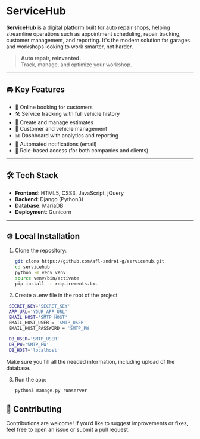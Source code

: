 # ServiceHub

**ServiceHub** is a digital platform built for auto repair shops, helping streamline operations such as appointment scheduling, repair tracking, customer management, and reporting. It's the modern solution for garages and workshops looking to work smarter, not harder.
> **Auto repair, reinvented.**  
> Track, manage, and optimize your workshop.

---

## 🚘 Key Features

- 📅 Online booking for customers
- 🛠️ Service tracking with full vehicle history
- 🧾 Create and manage estimates
- 👥 Customer and vehicle management
- 📊 Dashboard with analytics and reporting
- 🔔 Automated notifications (email)
- 🔐 Role-based access (for both companies and clients)

---

## 🛠 Tech Stack

- **Frontend**: HTML5, CSS3, JavaScript, jQuery
- **Backend**: Django (Python3)
- **Database**: MariaDB
- **Deployment**: Gunicorn

---

## ⚙️ Local Installation

1. Clone the repository:

   ```bash
   git clone https://github.com/afl-andrei-g/servicehub.git
   cd servicehub
   python -m venv venv
   source venv/bin/activate
   pip install -r requirements.txt
   ```

2. Create a .env file in the root of the project
  ```bash
   SECRET_KEY='SECRET_KEY'
   APP_URL='YOUR_APP_URL'
   EMAIL_HOST='SMTP_HOST'
   EMAIL_HOST_USER = 'SMTP_USER'
   EMAIL_HOST_PASSWORD = 'SMTP_PW'

   DB_USER='SMTP_USER'
   DB_PW='SMTP_PW'
   DB_HOST='localhost'
  ```

Make sure you fill all the needed information, including upload of the database.

3. Run the app:
   ```bash
   python3 manage.py runserver
   ```

## 🤝 Contributing
Contributions are welcome! If you’d like to suggest improvements or fixes, feel free to open an issue or submit a pull request.
